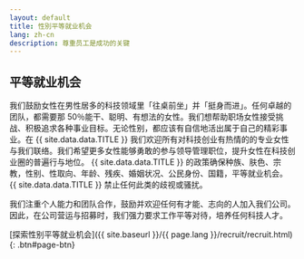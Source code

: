 ```yaml
---
layout: default
title: 性別平等就业机会
lang: zh-cn
description: 尊重员工是成功的关键
---
```




## 平等就业机会

我们鼓励女性在男性居多的科技领域里「往桌前坐」并「挺身而进」。任何卓越的团队，都需要那 50％能干、聪明、有想法的女性。我们想帮助职场女性接受挑战、积极追求各种事业目标。无论性别，都应该有自信地活出属于自己的精彩事业。在 {{ site.data.data.TITLE }} 我们欢迎所有对科技创业有热情的的专业女性与我们联络。我们希望更多女性能够勇敢的参与领导管理职位，提升女性在科技创业圈的普遍行与地位。 {{ site.data.data.TITLE }} 的政策确保种族、肤色、宗教，性别、性取向、年龄、残疾、婚姻状况、公民身份、国籍，平等就业机会。 {{ site.data.data.TITLE }} 禁止任何此类的歧视或骚扰。

我们注重个人能力和团队合作，鼓励并欢迎任何有才能、志向的人加入我们公司。因此，在公司营运与招募时，我们强力要求工作平等对待，培养任何科技人才。

[探索性别平等就业机会]({{ site.baseurl }}/{{ page.lang }}/recruit/recruit.html){: .btn#page-btn}

<br>

